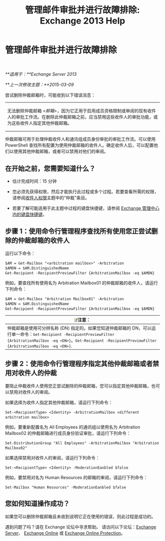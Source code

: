 ﻿---
title: '管理邮件审批并进行故障排除: Exchange 2013 Help'
TOCTitle: 管理邮件审批并进行故障排除
ms:assetid: 860df43f-a05b-4da3-83f1-68d3123a923d
ms:mtpsurl: https://technet.microsoft.com/zh-cn/library/Dd298110(v=EXCHG.150)
ms:contentKeyID: 52061523
ms.date: 01/11/2018
mtps_version: v=EXCHG.150
ms.translationtype: HT
---

# 管理邮件审批并进行故障排除

 

_**适用于：**Exchange Server 2013_

_**上一次修改主题：**2015-03-09_

尝试删除仲裁邮箱时，可能收到以下错误消息：


<table>
<colgroup>
<col style="width: 100%" />
</colgroup>
<tbody>
<tr class="odd">
<td><p>无法删除仲裁邮箱 &lt;<em>邮箱</em>&gt;，因为它正用于启用成员资格限制或审阅的现有收件人的审批工作流。在删除此仲裁邮箱之前，应当禁用这些收件人的审批功能，或为这些收件人指定其他仲裁邮箱。</p></td>
</tr>
</tbody>
</table>


仲裁邮箱可用于处理仲裁收件人和通讯组成员身份审批的审批工作流。可以使用 PowerShell 查找所有配置为使用仲裁邮箱的收件人。确定收件人后，可以配置他们以使用其他仲裁邮箱，或者可以禁用对他们的审阅。

## 在开始之前，您需要知道什么？

  - 估计完成时间：15 分钟

  - 您必须先获得权限，然后才能执行此过程或多个过程。若要查看所需的权限，请参阅[收件人权限](recipients-permissions-exchange-2013-help.md)主题中的“仲裁”条目。

  - 若要了解可能适用于此主题中过程的键盘快捷键，请参阅 [Exchange 管理中心内的键盘快捷键](keyboard-shortcuts-in-the-exchange-admin-center-exchange-online-protection-help.md)。

## 步骤 1：使用命令行管理程序查找所有使用您正尝试删除的仲裁邮箱的收件人

运行以下命令：

    $AM = Get-Mailbox "<arbitration mailbox>" -Arbitration
    $AMDN = $AM.DistinguishedName
    Get-Recipient -RecipientPreviewFilter {ArbitrationMailbox -eq $AMDN}

例如，要查找所有使用名为 Arbitration Mailbox01 的仲裁邮箱的收件人，请运行下列命令：

    $AM = Get-Mailbox "Arbitration Mailbox01" -Arbitration
    $AMDN = $AM.DistinguishedName
    Get-Recipient -RecipientPreviewFilter {ArbitrationMailbox -eq $AMDN}

<table>
<thead>
<tr class="header">
<th><img src="images/Bb124558.note(EXCHG.150).gif" title="注意" alt="注意" />注意：</th>
</tr>
</thead>
<tbody>
<tr class="odd">
<td>仲裁邮箱是使用可分辨名称 (DN) 指定的。如果您知道仲裁邮箱的 DN，可以运行单一命令：<code>Get-Recipient -RecipientPreviewFilter {ArbitrationMailbox -eq &lt;DN&gt;}</code>。<code>Get-Recipient -RecipientPreviewFilter {ArbitrationMailbox -eq &lt;DN&gt;}</code>.</td>
</tr>
</tbody>
</table>


## 步骤 2：使用命令行管理程序指定其他仲裁邮箱或者禁用对收件人的仲裁

要阻止仲裁收件人使用您正尝试删除的仲裁邮箱，您可以指定其他仲裁邮箱，也可以禁用对收件人的审阅。

如果选择为收件人指定其他仲裁邮箱，请运行下列命令：

    Set-<RecipientType> <Identity> -ArbitrationMailbox <different arbitration mailbox>

例如，要重新配置名为 All Employees 的通讯组以使用名为 Arbitration Mailbox02 的仲裁邮箱进行成员身份验证审批，请运行下列命令：

    Set-DistributionGroup "All Employees" -ArbitrationMailbox "Arbitration Mailbox02"

如果选择禁用对收件人的审阅，请运行下列命令：

    Set-<RecipientType> <Identity> -ModerationEanbled $false

例如，要禁用对名为 Human Resources 的邮箱的审阅，请运行下列命令：

    Set-Mailbox "Human Resources" -ModerationEanbled $false

## 您如何知道操作成功？

如果您可以删除仲裁邮箱且未收到说明它正在使用的错误，则此过程是成功的。

遇到问题了吗？请在 Exchange 论坛中寻求帮助。 请访问以下论坛：[Exchange Server](https://go.microsoft.com/fwlink/p/?linkid=60612)、 [Exchange Online](https://go.microsoft.com/fwlink/p/?linkid=267542) 或 [Exchange Online Protection](https://go.microsoft.com/fwlink/p/?linkid=285351)。

